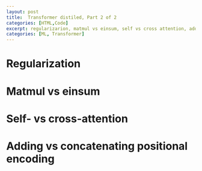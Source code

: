 ```yaml
---
layout: post
title:  Transformer distiled, Part 2 of 2
categories: [HTML,Code]
excerpt: regularizarion, matmul vs einsum, self vs cross attention, adding vs concatenating positional encoding
categories: [ML, Transformer]
---
```


# Regularization

# Matmul vs einsum

# Self- vs cross-attention

# Adding vs concatenating positional encoding
